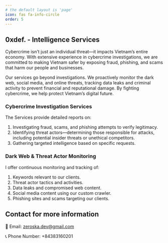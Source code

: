 ```yaml
---
# the default layout is 'page'
icon: fas fa-info-circle
order: 5
---
```


## 0xdef. - Intelligence Services

Cybercrime isn't just an individual threat—it impacts Vietnam’s entire economy. With extensive experience in cybercrime investigations, we are committed to making Vietnam safer by exposing fraud, phishing, and scams that harm our people and businesses.

Our services go beyond investigations. We proactively monitor the dark web, social media, and online threats, tracking data leaks and criminal activity to prevent financial and reputational damage. By fighting cybercrime, we help protect Vietnam’s digital future.

### Cybercrime Investigation Services

The Services provide detailed reports on:

1. Investigating fraud, scams, and phishing attempts to verify legitimacy.
2. Identifying threat actors—determining those responsible for attacks, including potential insider threats or unethical competitors.
3. Gathering targeted intelligence based on specific requests.

### Dark Web & Threat Actor Monitoring

I offer continuous monitoring and tracking of:

1. Keywords relevant to our clients.
2. Threat actor tactics and activities.
3. Data leaks and compromised web content.
4. Social media content using our custom crawler.
5. Phishing sites and scams targeting our clients.

## Contact for more information

📧 Email: zeroska.dev@gmail.com

📞 Phone Number: +84383160201
 

